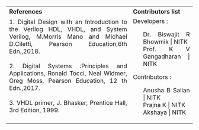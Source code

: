 <table style="text-align: justify;">
<tr style="background-color: transparent;">
  <th>References</th>
    <th>Contributors list</th>
  </tr>
  <tr style="background-color: transparent;">
  <td>
    1. Digital Design with an Introduction to the Verilog HDL, VHDL, and System Verilog, M.Morris Mano and Michael D.Ciletti, Pearson Education,6th Edn.,2018.</br></br>
    2. Digital Systems :Principles and Applications, Ronald Tocci, Neal Widmer, Greg Moss, Pearson Education, 12 th Edn.,2017.</br></br>
    3. VHDL primer, J. Bhasker, Prentice Hall, 3rd Edition, 1999.</br></br>
    <td>Developers :</br>
        <ul style="list-style-type: none;">
          <li>Dr. Biswajit R Bhowmik | NITK</li>
          <li>Prof. K V Gangadharan | NITK</li>
        </ul>
    Contributors :
    <ul style="list-style-type: none;">
      <li>Anusha B Salian | NITK</li>
      <li>Prajna K | NITK</li>
      <li>Akshaya | NITK</li>
    </ul></td>
  </tr>
</table>
